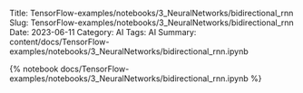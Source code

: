 Title: TensorFlow-examples/notebooks/3_NeuralNetworks/bidirectional_rnn
Slug: TensorFlow-examples/notebooks/3_NeuralNetworks/bidirectional_rnn
Date: 2023-06-11
Category: AI
Tags: AI
Summary: content/docs/TensorFlow-examples/notebooks/3_NeuralNetworks/bidirectional_rnn.ipynb

{% notebook docs/TensorFlow-examples/notebooks/3_NeuralNetworks/bidirectional_rnn.ipynb %}